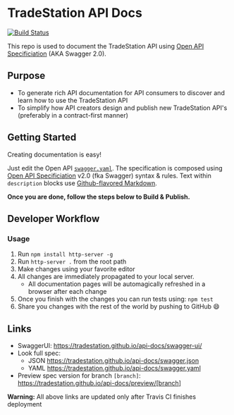 TradeStation API Docs
=====================
[![Build Status](https://travis-ci.org/tradestation/api-docs.svg?branch=master)](https://travis-ci.org/tradestation/api-docs)

This repo is used to document the TradeStation API using [Open API Specificiation](https://www.openapis.org/) (AKA Swagger 2.0).

Purpose
-------

- To generate rich API documentation for API consumers to discover and
learn how to use the TradeStation API
- To simplify how API creators design and publish new TradeStation API's 
(preferably in a contract-first manner)

Getting Started
---------------

Creating documentation is easy! 

Just edit the Open API [`swagger.yaml`](spec/swagger.yaml).
The specification is composed using [Open API Specificiation](https://www.openapis.org/) v2.0 (fka Swagger) syntax & rules.
Text within `description` blocks use [Github-flavored Markdown](https://guides.github.com/features/mastering-markdown).

**Once you are done, follow the steps below to Build & Publish.**


Developer Workflow
------------------

### Usage

1. Run `npm install http-server -g`
2. Run `http-server .` from the root path
3. Make changes using your favorite editor 
4. All changes are immediately propagated to your local server.  
    + All documentation pages will be automagically refreshed in a browser after each change
5. Once you finish with the changes you can run tests using: `npm test`
6. Share you changes with the rest of the world by pushing to GitHub :smile:

Links
-----

- SwaggerUI: https://tradestation.github.io/api-docs/swagger-ui/
- Look full spec:
    + JSON https://tradestation.github.io/api-docs/swagger.json
    + YAML https://tradestation.github.io/api-docs/swagger.yaml
- Preview spec version for branch `[branch]`: https://tradestation.github.io/api-docs/preview/[branch]

**Warning:** All above links are updated only after Travis CI finishes deployment

